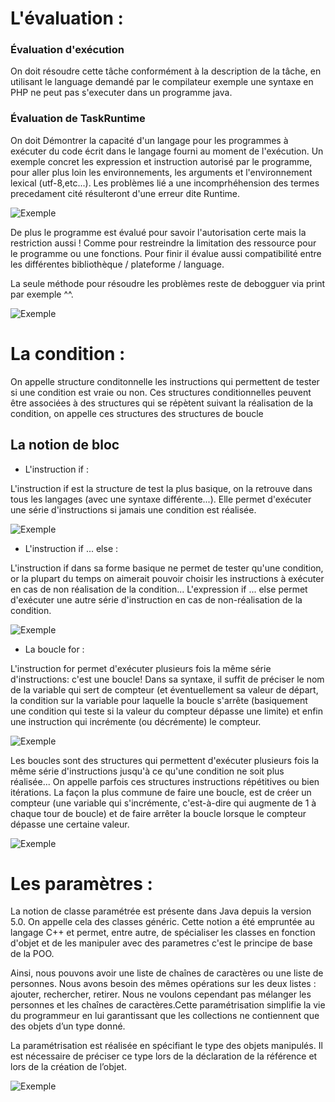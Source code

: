 
L'évaluation :
================

### Évaluation d'exécution

On doit résoudre cette tâche conformément à la description de la tâche, en utilisant le language demandé par le compilateur exemple une
syntaxe en PHP ne peut pas s'executer dans un programme java.


### Évaluation de TaskRuntime

On doit Démontrer la capacité d'un langage pour les programmes à exécuter du code écrit dans le langage fourni au moment de l'exécution.
Un exemple concret les expression et instruction autorisé par le programme, pour aller plus loin les environnements, les arguments
et l'environnement lexical (utf-8,etc...). Les problèmes lié a une incomprhéhension des termes precedament cité résulteront d'une erreur dite Runtime.

![Exemple](https://www.google.com/url?sa=i&url=https%3A%2F%2Fairbrake.io%2Fblog%2Fwhat-is%2Fruntime-error&psig=AOvVaw3vzvLs2hWMFzn09vyK0KN_&ust=1601991283114000&source=images&cd=vfe&ved=0CAIQjRxqFwoTCOiop9_InewCFQAAAAAdAAAAABAD)


De plus le programme  est évalué pour savoir l'autorisation certe mais la restriction aussi ! Comme pour restreindre la limitation des ressource 
pour le programme ou une fonctions. Pour finir il évalue aussi compatibilité entre les différentes bibliothèque / plateforme / language.

La seule méthode pour résoudre les problèmes reste de debogguer via print par exemple ^^.

![Exemple](https://www.google.com/url?sa=i&url=https%3A%2F%2Fwww3.ntu.edu.sg%2Fhome%2Fehchua%2Fprogramming%2Fjava%2FJ1a_Introduction.html&psig=AOvVaw2mXbqJt_OA0-4vjlGVDsR2&ust=1601985100387000&source=images&cd=vfe&ved=0CAIQjRxqFwoTCOjjmN2xnewCFQAAAAAdAAAAABAK)




La condition :
=================


On appelle structure conditonnelle les instructions qui permettent de tester si une condition est vraie ou non. Ces structures conditionnelles 
peuvent être associées à des structures qui se répètent suivant la réalisation de la condition, on appelle ces structures des structures de boucle

## La notion de bloc

* L'instruction if :

L'instruction if est la structure de test la plus basique, on la retrouve dans tous les langages (avec une syntaxe différente...). Elle permet 
d'exécuter une série d'instructions si jamais une condition est réalisée.

![Exemple](https://www.google.com/url?sa=i&url=https%3A%2F%2Fwww.tutoderien.com%2Fcondition-if-dans-java-ou-comment-dire-au-code-quoi-faire%2F&psig=AOvVaw0w175GusxGjByY91eO8CpA&ust=1601987675696000&source=images&cd=vfe&ved=0CAIQjRxqFwoTCOin7qm7newCFQAAAAAdAAAAABAD)


* L'instruction if ... else :

L'instruction if dans sa forme basique ne permet de tester qu'une condition, or la plupart du temps on aimerait pouvoir choisir les instructions à 
exécuter en cas de non réalisation de la condition...
L'expression if ... else permet d'exécuter une autre série d'instruction en cas de non-réalisation de la condition.

![Exemple](https://www.google.com/imgres?imgurl=https%3A%2F%2Fwww.homeandlearn.co.uk%2Fjava%2Fimages%2Fcon_logic%2Fif_elseIF_statement.gif&imgrefurl=https%3A%2F%2Fwww.homeandlearn.co.uk%2Fjava%2Fjava_if_else_statements.html&tbnid=e4j9ygX0rE4u-M&vet=12ahUKEwj-nd3iup3sAhVGgRoKHVFlAm4QMygBegUIARCjAQ..i&docid=Ea7IiPHPG7YyXM&w=460&h=279&q=structure%20if%20do%20java&ved=2ahUKEwj-nd3iup3sAhVGgRoKHVFlAm4QMygBegUIARCjAQ)


* La boucle for :

L'instruction for permet d'exécuter plusieurs fois la même série d'instructions: c'est une boucle!
Dans sa syntaxe, il suffit de préciser le nom de la variable qui sert de compteur (et éventuellement sa valeur de départ, la condition sur la variable 
pour laquelle la boucle s'arrête (basiquement une condition qui teste si la valeur du compteur dépasse une limite) et enfin une instruction qui incrémente
 (ou décrémente) le compteur.

![Exemple](https://www.google.com/imgres?imgurl=https%3A%2F%2Fi.ytimg.com%2Fvi%2FOKiXQXRQQ58%2Fmaxresdefault.jpg&imgrefurl=https%3A%2F%2Fwww.youtube.com%2Fwatch%3Fv%3DOKiXQXRQQ58&tbnid=HOImxNUeDWPjWM&vet=12ahUKEwjFqpyLu53sAhUCw4UKHSl5CecQMygAegUIARCpAQ..i&docid=Yti2SOZZqxmY0M&w=1280&h=720&q=boucle%20for%20java&ved=2ahUKEwjFqpyLu53sAhUCw4UKHSl5CecQMygAegUIARCpAQ)



Les boucles sont des structures qui permettent d'exécuter plusieurs fois la même série d'instructions jusqu'à ce qu'une condition ne soit plus réalisée...
On appelle parfois ces structures instructions répétitives ou bien itérations.
La façon la plus commune de faire une boucle, est de créer un compteur (une variable qui s'incrémente, c'est-à-dire qui augmente de 1 à chaque tour 
de boucle) et de faire arrêter la boucle lorsque le compteur dépasse une certaine valeur.

![Exemple](https://www.google.com/url?sa=i&url=http%3A%2F%2Fwww.moserware.com%2F2008%2F02%2Ffor-loops-using-i-i-enumerators-or-none.html&psig=AOvVaw1zKkuJK6QgfpuIxAxmk4gj&ust=1601990055721000&source=images&cd=vfe&ved=0CAIQjRxqFwoTCKDDrpXEnewCFQAAAAAdAAAAABAD)




Les paramètres :
==================


La notion de classe paramétrée est présente dans Java depuis la version 5.0. On appelle cela des classes généric.
Cette notion a été empruntée au langage C++ et permet, entre autre, de spécialiser les classes en fonction d'objet et de les manipuler 
avec des parametres c'est le principe de base de la POO.

Ainsi, nous pouvons avoir une liste de chaînes de caractères ou une liste de personnes. Nous avons besoin des mêmes opérations sur les deux listes : 
ajouter, rechercher, retirer. Nous ne voulons cependant pas mélanger les personnes et les chaînes de caractères.Cette paramétrisation simplifie la vie du programmeur 
en lui garantissant que les collections ne contiennent que des objets d’un type donné.

La paramétrisation est réalisée en spécifiant le type des objets manipulés. Il est nécessaire de préciser 
ce type lors de la déclaration de la référence et lors de la création de l’objet.

![Exemple](https://www.google.com/imgres?imgurl=https%3A%2F%2Frmdiscala.developpez.com%2Fcours%2FLesChapitres.html%2FJava%2FCours3%2Fclassembre2.png&imgrefurl=https%3A%2F%2Frmdiscala.developpez.com%2Fcours%2FLesChapitres.html%2FJava%2FCours3%2FChap3.1.htm&tbnid=fvgAFwwzsNXDCM&vet=12ahUKEwim5YnYxp3sAhUBVhoKHRDHCwkQMygEegUIARCYAQ..i&docid=rFF4TWau_VRO5M&w=512&h=298&q=parametre%20de%20classe%20java&ved=2ahUKEwim5YnYxp3sAhUBVhoKHRDHCwkQMygEegUIARCYAQ)
